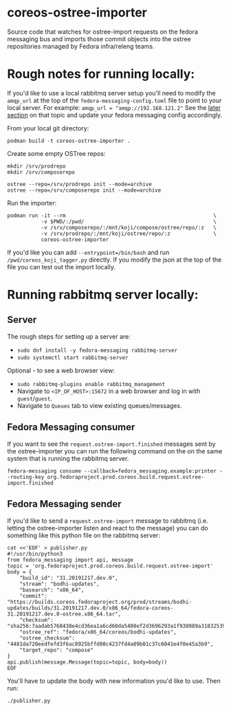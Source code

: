 # coreos-ostree-importer

Source code that watches for ostree-import requests on the fedora
messaging bus and imports those commit objects into the ostree
repositories managed by Fedora infra/releng teams. 

# Rough notes for running locally:

If you'd like to use a local rabbitmq server setup you'll need to modify the
`amqp_url` at the top of the `fedora-messaging-config.toml` file
to point to your local server. For example: `amqp_url = "amqp://192.168.121.2"`
See the [later section](#running-rabbitmq-server-locally)
on that topic and update your fedora messaging config accordingly.

From your local git directory:

```
podman build -t coreos-ostree-importer .
```

Create some empty OSTree repos:

```
mkdir /srv/prodrepo
mkdir /srv/composerepo

ostree --repo=/srv/prodrepo init --mode=archive 
ostree --repo=/srv/composerepo init --mode=archive
```

Run the importer:

```
podman run -it --rm                                                \
           -v $PWD/:/pwd/                                          \
           -v /srv/composerepo/:/mnt/koji/compose/ostree/repo/:z   \
           -v /srv/prodrepo/:/mnt/koji/ostree/repo/:z              \
           coreos-ostree-importer
```


If you'd like you can add `--entrypoint=/bin/bash` and run 
`/pwd/coreos_koji_tagger.py` directly. If you modify the json at the top
of the file you can test out the import locally.


# Running rabbitmq server locally:


## Server

The rough steps for setting up a server are: 

- `sudo dnf install -y fedora-messaging rabbitmq-server`
- `sudo systemctl start rabbitmq-server`

Optional - to see a web browser view:

- `sudo rabbitmq-plugins enable rabbitmq_management`
- Navigate to `<IP_OF_HOST>:15672` in a web browser and log in with `guest`/`guest`. 
- Navigate to `Queues` tab to view existing queues/messages.

## Fedora Messaging consumer

If you want to see the `request.ostree-import.finished` messages sent by the ostree-importer
you can run the following command on the on the same system that is running the rabbitmq server.

```
fedora-messaging consume --callback=fedora_messaging.example:printer --routing-key org.fedoraproject.prod.coreos.build.request.ostree-import.finished
```

## Fedora Messaging sender

If you'd like to send a `request.ostree-import` message to rabbitmq (i.e. letting the
ostree-importer listen and react to the message) you can do something like this python file
on the rabbitmq server:

```
cat <<'EOF' > publisher.py
#!/usr/bin/python3
from fedora_messaging import api, message
topic = 'org.fedoraproject.prod.coreos.build.request.ostree-import'
body = {
    "build_id": "31.20191217.dev.0",
    "stream": "bodhi-updates",
    "basearch": "x86_64",
    "commit": "https://builds.coreos.fedoraproject.org/prod/streams/bodhi-updates/builds/31.20191217.dev.0/x86_64/fedora-coreos-31.20191217.dev.0-ostree.x86_64.tar",
    "checksum": "sha256:7aadab5768438e4cd36ea1a6cd60da5408ef2d3696293a1f938989a318325390",
    "ostree_ref": "fedora/x86_64/coreos/bodhi-updates",
    "ostree_checksum": "4481da720eedfefd3f6ac8925bffd00c4237fd4a09b01c37c6041e4f0e45a3b9",
    "target_repo": "compose"
}
api.publish(message.Message(topic=topic, body=body))
EOF
```

You'll have to update the body with new information you'd like to use. Then run:

```
./publisher.py
```
